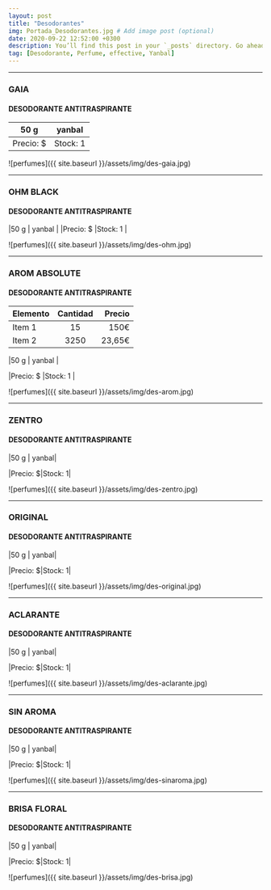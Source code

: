```yaml
---
layout: post
title: "Desodorantes"
img: Portada_Desodorantes.jpg # Add image post (optional)
date: 2020-09-22 12:52:00 +0300
description: You’ll find this post in your `_posts` directory. Go ahead and edit it and re-build the site to see your changes. # Add post description (optional)
tag: [Desodorante, Perfume, effective, Yanbal]
---
```

* * *
### GAIA  
#### DESODORANTE ANTITRASPIRANTE
|50 g         | yanbal  |
|-----        |-------  |
|Precio: $    |Stock: 1 |

![perfumes]({{ site.baseurl }}/assets/img/des-gaia.jpg)
* * *
### OHM BLACK  
#### DESODORANTE ANTITRASPIRANTE
|50 g       | yanbal  |
|Precio: $  |Stock: 1 |

![perfumes]({{ site.baseurl }}/assets/img/des-ohm.jpg)
* * *
### AROM ABSOLUTE 
#### DESODORANTE ANTITRASPIRANTE
| Elemento | Cantidad | Precio |
| :------- | :------: | -----: |
| Item 1   | 15       | 150€   |
| Item 2   | 3250     | 23,65€ |

|50 g         | yanbal  |

|Precio: $    |Stock: 1 |

![perfumes]({{ site.baseurl }}/assets/img/des-arom.jpg)
* * *
### ZENTRO
#### DESODORANTE ANTITRASPIRANTE
|50 g | yanbal|

|Precio: $|Stock: 1|

![perfumes]({{ site.baseurl }}/assets/img/des-zentro.jpg)
* * *
### ORIGINAL
#### DESODORANTE ANTITRASPIRANTE
|50 g | yanbal|

|Precio: $|Stock: 1|

![perfumes]({{ site.baseurl }}/assets/img/des-original.jpg)
* * *
### ACLARANTE 
#### DESODORANTE ANTITRASPIRANTE
|50 g | yanbal|

|Precio: $|Stock: 1|

![perfumes]({{ site.baseurl }}/assets/img/des-aclarante.jpg)
* * *
### SIN AROMA 
#### DESODORANTE ANTITRASPIRANTE
|50 g | yanbal|

|Precio: $|Stock: 1|

![perfumes]({{ site.baseurl }}/assets/img/des-sinaroma.jpg)
* * *
### BRISA FLORAL
#### DESODORANTE ANTITRASPIRANTE
|50 g | yanbal|

|Precio: $|Stock: 1|

![perfumes]({{ site.baseurl }}/assets/img/des-brisa.jpg)
